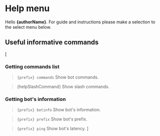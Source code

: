 # Help menu
Hello **{authorName}**. For guide and instructions please make a selection to the select menu below.
## Useful informative commands
[
### Getting commands list
> ```{prefix} commands```
> Show bot commands.

> {helpSlashCommand}
> Show slash commands.
### Getting bot's information
> ```{prefix} botinfo```
> Show bot's information.

> ```{prefix} prefix```
> Show bot's prefix.

> ```{prefix} ping```
> Show bot's latency.
]